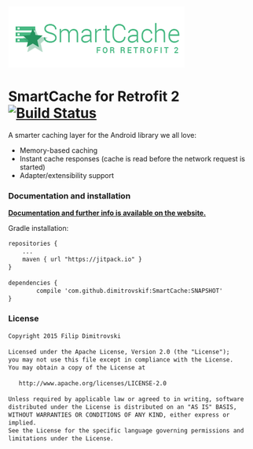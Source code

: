 ![SmartCache for Retrofit2](res/logo.png)

SmartCache for Retrofit 2 [![Build Status](https://travis-ci.org/dimitrovskif/SmartCache.svg?branch=master)](https://travis-ci.org/dimitrovskif/SmartCache)
==========

A smarter caching layer for the Android library we all love:

* Memory-based caching
* Instant cache responses (cache is read before the network request is started)
* Adapter/extensibility support

### Documentation and installation

[**Documentation and further info is available on the website.**](http://dimitrovskif.github.io/SmartCache/)

Gradle installation:

    repositories {
        ...
        maven { url "https://jitpack.io" }
    }
    
    dependencies {
	        compile 'com.github.dimitrovskif:SmartCache:SNAPSHOT'
	}

### License

    Copyright 2015 Filip Dimitrovski

    Licensed under the Apache License, Version 2.0 (the "License");
    you may not use this file except in compliance with the License.
    You may obtain a copy of the License at

       http://www.apache.org/licenses/LICENSE-2.0

    Unless required by applicable law or agreed to in writing, software
    distributed under the License is distributed on an "AS IS" BASIS,
    WITHOUT WARRANTIES OR CONDITIONS OF ANY KIND, either express or implied.
    See the License for the specific language governing permissions and
    limitations under the License.
